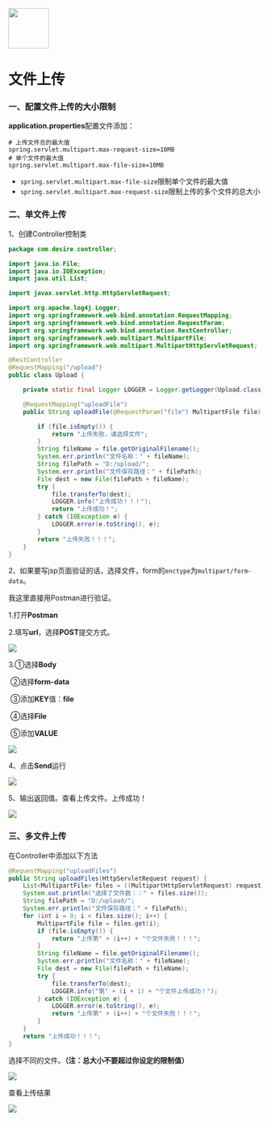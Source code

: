[<img src="../../index.jpg" width = "80" height = "80"  />](../../index.md#index)

<h1 id="uploadFile">文件上传</h1>

<h3>一、配置文件上传的大小限制</h3>

**application.properties**配置文件添加：

```properties
# 上传文件总的最大值
spring.servlet.multipart.max-request-size=10MB
# 单个文件的最大值
spring.servlet.multipart.max-file-size=10MB
```

- `spring.servlet.multipart.max-file-size`限制单个文件的最大值
- `spring.servlet.multipart.max-request-size`限制上传的多个文件的总大小

<h3>二、单文件上传</h3>

1、创建Controller控制类

```java
package com.desire.controller;

import java.io.File;
import java.io.IOException;
import java.util.List;

import javax.servlet.http.HttpServletRequest;

import org.apache.log4j.Logger;
import org.springframework.web.bind.annotation.RequestMapping;
import org.springframework.web.bind.annotation.RequestParam;
import org.springframework.web.bind.annotation.RestController;
import org.springframework.web.multipart.MultipartFile;
import org.springframework.web.multipart.MultipartHttpServletRequest;

@RestController
@RequestMapping("/upload")
public class Upload {

	private static final Logger LOGGER = Logger.getLogger(Upload.class);

	@RequestMapping("uploadFile")
	public String uploadFile(@RequestParam("file") MultipartFile file) {

		if (file.isEmpty()) {
			return "上传失败，请选择文件";
		}
		String fileName = file.getOriginalFilename();
		System.err.println("文件名称：" + fileName);
		String filePath = "D:/upload/";
		System.err.println("文件保存路径：" + filePath);
		File dest = new File(filePath + fileName);
		try {
			file.transferTo(dest);
			LOGGER.info("上传成功！！！");
			return "上传成功！";
		} catch (IOException e) {
			LOGGER.error(e.toString(), e);
		}
		return "上传失败！！！";
	}
}
```

2、如果要写jsp页面验证的话，选择文件，form的`enctype`为`multipart/form-data`。

我这里直接用Postman进行验证。

1.打开**Postman**

2.填写**url**，选择**POST**提交方式。

![](../img/文件上传/up001.png)

3.①选择**Body**

​	②选择**form-data**

​	③添加**KEY**值：**file**

​	④选择**File**

​	⑤添加**VALUE**

![](../img/文件上传/up002.png)

4、点击**Send**运行

![](../img/文件上传/up003.png)

5、输出返回值。查看上传文件。上传成功！

![](../img/文件上传/up004.png)



<h3>三、多文件上传</h3>

在Controller中添加以下方法

```java
@RequestMapping("uploadFiles")
public String uploadFiles(HttpServletRequest request) {
    List<MultipartFile> files = ((MultipartHttpServletRequest) request).getFiles("file");
    System.out.println("选择了文件数：：" + files.size());
    String filePath = "D:/upload/";
	System.err.println("文件保存路径：" + filePath);
	for (int i = 0; i < files.size(); i++) {
		MultipartFile file = files.get(i);
		if (file.isEmpty()) {
			return "上传第" + (i++) + "个文件失败！！！";
		}
		String fileName = file.getOriginalFilename();
		System.err.println("文件名称：" + fileName);
		File dest = new File(filePath + fileName);
		try {
			file.transferTo(dest);
			LOGGER.info("第" + (i + 1) + "个文件上传成功！");
		} catch (IOException e) {
			LOGGER.error(e.toString(), e);
			return "上传第" + (i++) + "个文件失败！！！";
		}
	}
	return "上传成功！！！";
}
```

选择不同的文件。**（注：总大小不要超过你设定的限制值）**

![](../img/文件上传/up005.png)

查看上传结果

![](../img/文件上传/up006.png)